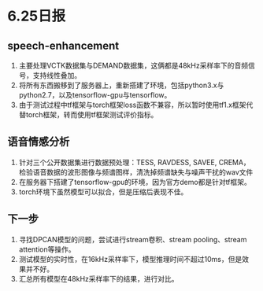 # 6.25日报

## speech-enhancement

1. 主要处理VCTK数据集与DEMAND数据集，这俩都是48kHz采样率下的音频信号，支持线性叠加。
2. 将所有东西搬移到了服务器上，重新搭建了环境，包括python3.x与python2.7，以及tensorflow-gpu与tensorflow。
3. 由于测试过程中tf框架与torch框架loss函数不兼容，所以暂时使用tf1.x框架代替torch框架，转而使用tf框架测试评价指标。

## 语音情感分析

1. 针对三个公开数据集进行数据预处理：TESS, RAVDESS, SAVEE, CREMA，检验语音数据的波形图像与频谱图样，清洗掉频谱缺失与噪声干扰的wav文件
2. 在服务器下搭建了tensorflow-gpu的环境，因为官方demo都是针对tf框架。
3. torch环境下虽然模型可以拟合，但是压缩后表现不佳。

## 下一步

1. 寻找DPCAN模型的问题，尝试进行stream卷积、stream pooling、stream attention等操作。
2. 测试模型的实时性，在16kHz采样率下，模型推理时间不超过10ms，但是效果并不好。
3. 汇总所有模型在48kHz采样率下的结果，进行对比。
